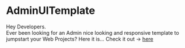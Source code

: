 # AdminUITemplate
Hey Developers.<br>
Ever been looking for an Admin nice looking and responsive template to jumpstart your Web Projects? Here it is...
 Check it out  -> <a href="https://simonielmusyoki.github.io/AdminUITemplate/">here</a>
